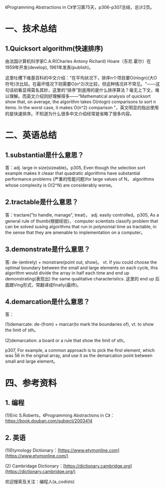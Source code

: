 《Programming Abstractions in C》学习第75天，p306-p307总结，总计2页。

# 一、技术总结

## 1.Quicksort algorithm(快速排序)

由法国计算机科学家C.A.R(Charles Antony Richard) Hoare（东尼.霍尔）在1959年开发(develop), 1961年发表(publish)。

这里吐槽下维基百科的中文介绍："在平均状况下，排序n个项目要O(nlogn)(大O符号)次比较。在最坏情况下则需要O(n^2)次比较，但这种情况并不常见。"——这句话初看显得莫名其妙，这里的“排序”到底用的是什么排序算法？毫无上下文，难以理解。而英文介绍则好理解得多——“Mathematical analysis of quicksort show that, on average, the algorithm takes O(nlogn) comparisons to sort n items. In the worst case, it makes O(n^2) comparison ”，英文明显的指出使用的是快速排序。不知道为什么很多中文介绍经常是省略了很多内容。

# 二、英语总结

## 1.substantial是什么意思？

答：adj. large in size(sizeable)。p305, Even though the selection sort example makes it cleaar that quadratic algorithms have substantial performance problems (严重的性能问题)for large values of N， algorithms whose complexity is O(2^N) are considerably worse。

## 2.tractable是什么意思？

答：tractare("to handle, manage", treat)， adj. easily controlled。p305, As a general rule of thumb(根据经验)， computer scientists classify problem that can be solved susing algorithms that run in polynomial time as tractable, in the sense that they are amenable to implementation on a computer。

## 3.demonstrate是什么意思？

答: de-(entirely) + monstrare(point out, show)。 vt. If you could choose the optimal boundary between the small and large elements on each cycle, this algorithm would divide the array in half each time and end up demonstrating(表现出) the same qualitative characteristics. 这里的 end up 后面跟Ving形式，常翻译成finally(最终)。

## 4.demarcation是什么意思？

答：

(1)demarcate: de-(from) + marcar(to mark the boundaries of), vt. to show the limit of sth。

(2)demarcation: a board or a rule that show the limit of sth。

p307, For example, a common approach is to pick the first element, which was 56 in the original array, and use it as the demarcation point between small and large element。

# 四、参考资料

## 1. 编程

(1)Eric S.Roberts，《Programming Abstractions in C》：https://book.douban.com/subject/2003414

## 2. 英语

(1)Etymology Dictionary：[https://www.etymonline.com](https://www.etymonline.com/)

(2) Cambridage Dictionary：[https://dictionary.cambridge.org](https://dictionary.cambridge.org/)


欢迎搜索及关注：编程人(a_codists)